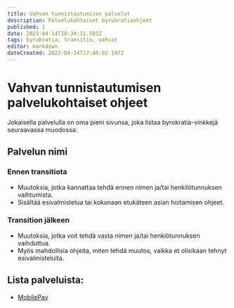 ```yaml
---
title: Vahvan tunnistautumisen palvelut
description: Palvelukohtaiset byrokratiaohjeet
published: 1
date: 2023-04-14T18:34:11.501Z
tags: byrokratia, transitio, vahvat
editor: markdown
dateCreated: 2023-04-14T17:46:02.197Z
---
```


# Vahvan tunnistautumisen palvelukohtaiset ohjeet
Jokaisella palvelulla on oma pieni sivunsa, joka listaa byrokratia-vinkkejä seuraavassa muodossa:

## Palvelun nimi

### Ennen transitiota
- Muutoksia, jotka kannattaa tehdä ennen nimen ja/tai henkilötunnuksen vaihtumista.
- Sisältää esivalmistelua tai kokonaan etukäteen asian hoitamisen ohjeet.

### Transition jälkeen
- Muutoksia, jotka voit tehdä vasta nimen ja/tai henkiötunnuksen vaihduttua.
- Myös mahdollisia ohjeita, miten tehdä muutos, vaikka et olisikaan tehnyt esivalmisteluita.

## Lista palveluista:
- [MobilePay](/byrokratia/vahvat/mobilepay)